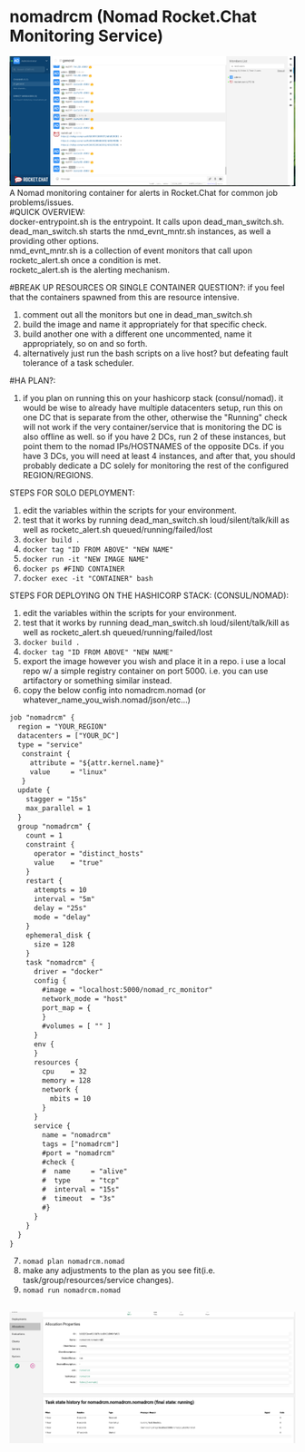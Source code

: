 # nomadrcm (Nomad Rocket.Chat Monitoring Service)
<img src=https://raw.githubusercontent.com/multipathmaster/nomadrcm/master/img/Alert_Bot.png><br>
A Nomad monitoring container for alerts in Rocket.Chat for common job problems/issues.<br>
#QUICK OVERVIEW:<br>
docker-entrypoint.sh is the entrypoint. It calls upon dead_man_switch.sh.<br>
dead_man_switch.sh starts the nmd_evnt_mntr.sh instances, as well a providing other options.<br>
nmd_evnt_mntr.sh is a collection of event monitors that call upon rocketc_alert.sh once a condition is met.<br>
rocketc_alert.sh is the alerting mechanism.<br>

#BREAK UP RESOURCES OR SINGLE CONTAINER QUESTION?:
if you feel that the containers spawned from this are resource intensive.
1.  comment out all the monitors but one in dead_man_switch.sh
2.  build the image and name it appropriately for that specific check.
3.  build another one with a different one uncommented, name it appropriately, so on and so forth.
4.  alternatively just run the bash scripts on a live host? but defeating fault tolerance of a task scheduler.<br>

#HA PLAN?:
1.  if you plan on running this on your hashicorp stack (consul/nomad). it would be wise to already have multiple datacenters setup, run this on one DC that is separate from the other, otherwise the "Running" check will not work if the very container/service that is monitoring the DC is also offline as well.  so if you have 2 DCs, run 2 of these instances, but point them to the nomad IPs/HOSTNAMES of the opposite DCs.  if you have 3 DCs, you will need at least 4 instances, and after that, you should probably dedicate a DC solely for monitoring the rest of the configured REGION/REGIONS.<br>

STEPS FOR SOLO DEPLOYMENT:
1.  edit the variables within the scripts for your environment.
2.  test that it works by running dead_man_switch.sh loud/silent/talk/kill as well as rocketc_alert.sh queued/running/failed/lost
3.  `docker build .`
4.  `docker tag "ID FROM ABOVE" "NEW NAME"`
5.  `docker run -it "NEW IMAGE NAME"`
6.  `docker ps #FIND CONTAINER`
7.  `docker exec -it "CONTAINER" bash`

STEPS FOR DEPLOYING ON THE HASHICORP STACK: (CONSUL/NOMAD):
1.  edit the variables within the scripts for your environment.
2.  test that it works by running dead_man_switch.sh loud/silent/talk/kill as well as rocketc_alert.sh queued/running/failed/lost
3.  `docker build .`
4.  `docker tag "ID FROM ABOVE" "NEW NAME"`
5.  export the image however you wish and place it in a repo.  i use a local repo w/ a simple registry container on
port 5000.  i.e. you can use artifactory or something similar instead.
6.  copy the below config into nomadrcm.nomad (or whatever_name_you_wish.nomad/json/etc...)
```
job "nomadrcm" {
  region = "YOUR_REGION"
  datacenters = ["YOUR_DC"]
  type = "service"
   constraint {
     attribute = "${attr.kernel.name}"
     value     = "linux"
   }
  update {
    stagger = "15s"
    max_parallel = 1
  }
  group "nomadrcm" {
    count = 1
    constraint {
      operator = "distinct_hosts"
      value    = "true"
    }
    restart {
      attempts = 10
      interval = "5m"
      delay = "25s"
      mode = "delay"
    }
    ephemeral_disk {
      size = 128
    }
    task "nomadrcm" {
      driver = "docker"
      config {
        #image = "localhost:5000/nomad_rc_monitor"
        network_mode = "host"
        port_map = {
        }
        #volumes = [ "" ]
      }
      env {
      }
      resources {
        cpu    = 32
        memory = 128
        network {
          mbits = 10
        }
      }
      service {
        name = "nomadrcm"
        tags = ["nomadrcm"]
        #port = "nomadrcm"
        #check {
        #  name     = "alive"
        #  type     = "tcp"
        #  interval = "15s"
        #  timeout  = "3s"
        #}
      }
    }
  }
}
```
7.  `nomad plan nomadrcm.nomad`
8.  make any adjustments to the plan as you see fit(i.e. task/group/resources/service changes).
9.  `nomad run nomadrcm.nomad` <br>
<br>
<img src=https://raw.githubusercontent.com/multipathmaster/nomadrcm/master/img/Nomad_Running.png>
